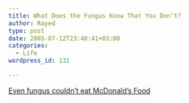 ```yaml
---
title: What Does the Fungus Know That You Don’t?
author: Rayed
type: post
date: 2005-07-12T23:48:41+03:00
categories:
  - Life
wordpress_id: 131

---
```

<p><a href="http://blog.stayfreemagazine.org/2005/06/mcdonalds_exper.html">Even fungus couldn&#8217;t eat McDonald&#8217;s Food</a><br />
<img src='http://rayed.com/wordpress/wp-content/upload/fries25.jpg' alt='' /></p>
